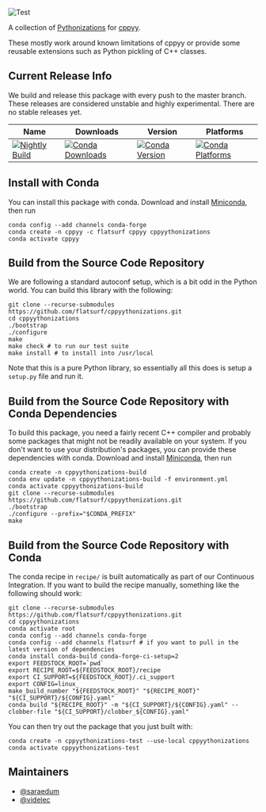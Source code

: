 ![Test](https://github.com/flatsurf/cppyythonizations/workflows/Test/badge.svg)

A collection of [Pythonizations](https://cppyy.readthedocs.io/en/latest/pythonizations.html) for [cppyy](https://cppyy.readthedocs.io/en/latest/index.html).

These mostly work around known limitations of cppyy or provide some
reusable extensions such as Python pickling of C++ classes.

## Current Release Info

We build and release this package with every push to the master branch. These releases are considered unstable and highly
experimental. There are no stable releases yet.

| Name | Downloads | Version | Platforms |
| --- | --- | --- | --- |
| [![Nightly Build](https://img.shields.io/badge/recipe-cppyythonizations-green.svg)](https://anaconda.org/flatsurf/cppyythonizations) | [![Conda Downloads](https://img.shields.io/conda/dn/flatsurf/cppyythonizations.svg)](https://anaconda.org/flatsurf/cppyythonizations) | [![Conda Version](https://img.shields.io/conda/vn/flatsurf/cppyythonizations.svg)](https://anaconda.org/flatsurf/cppyythonizations) | [![Conda Platforms](https://img.shields.io/conda/pn/flatsurf/cppyythonizations.svg)](https://anaconda.org/flatsurf/cppyythonizations) |

## Install with Conda

You can install this package with conda. Download and install [Miniconda](https://conda.io/miniconda.html), then run

```
conda config --add channels conda-forge
conda create -n cppyy -c flatsurf cppyy cppyythonizations
conda activate cppyy
```

## Build from the Source Code Repository

We are following a standard autoconf setup, which is a bit odd in the Python
world. You can build this library with the following:

```
git clone --recurse-submodules https://github.com/flatsurf/cppyythonizations.git
cd cppyythonizations
./bootstrap
./configure
make
make check # to run our test suite
make install # to install into /usr/local
```

Note that this is a pure Python library, so essentially all this does is setup
a `setup.py` file and run it.


## Build from the Source Code Repository with Conda Dependencies

To build this package, you need a fairly recent C++ compiler and probably some
packages that might not be readily available on your system. If you don't want
to use your distribution's packages, you can provide these dependencies with
conda. Download and install [Miniconda](https://conda.io/miniconda.html), then
run

```
conda create -n cppyythonizations-build
conda env update -n cppyythonizations-build -f environment.yml
conda activate cppyythonizations-build
git clone --recurse-submodules https://github.com/flatsurf/cppyythonizations.git
./bootstrap
./configure --prefix="$CONDA_PREFIX"
make
```

## Build from the Source Code Repository with Conda

The conda recipe in `recipe/` is built automatically as part of our Continuous
Integration. If you want to build the recipe manually, something like the
following should work:

```
git clone --recurse-submodules https://github.com/flatsurf/cppyythonizations.git
cd cppyythonizations
conda activate root
conda config --add channels conda-forge
conda config --add channels flatsurf # if you want to pull in the latest version of dependencies
conda install conda-build conda-forge-ci-setup=2
export FEEDSTOCK_ROOT=`pwd`
export RECIPE_ROOT=${FEEDSTOCK_ROOT}/recipe
export CI_SUPPORT=${FEEDSTOCK_ROOT}/.ci_support
export CONFIG=linux_
make_build_number "${FEEDSTOCK_ROOT}" "${RECIPE_ROOT}" "${CI_SUPPORT}/${CONFIG}.yaml"
conda build "${RECIPE_ROOT}" -m "${CI_SUPPORT}/${CONFIG}.yaml" --clobber-file "${CI_SUPPORT}/clobber_${CONFIG}.yaml"
```

You can then try out the package that you just built with:
```
conda create -n cppyythonizations-test --use-local cppyythonizations
conda activate cppyythonizations-test
```

## Maintainers

* [@saraedum](https://github.com/saraedum)
* [@videlec](https://github.com/videlec)
